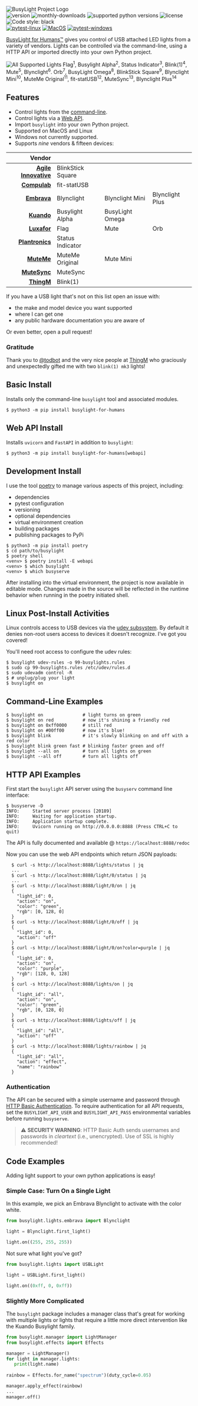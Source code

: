 <!-- USB HID API embrava blynclight agile innovative blinkstick kuando busylight omega alpha plantronics luxafor flag mute orb thingM blink(1) muteme mutesync compulab fit-statusb -->
![BusyLight Project Logo][LOGO]
<br>
![version][pypi-version]
![monthly-downloads][monthly-downloads]
![supported python versions][python-versions] 
![license][license]
![Code style: black][code-style-black]
<br>
[![pytest-linux](https://github.com/JnyJny/busylight/actions/workflows/pytest-linux.yaml/badge.svg)](https://github.com/JnyJny/busylight/actions/workflows/pytest-linux.yaml)
[![MacOS](https://github.com/JnyJny/busylight/actions/workflows/pytest-macos.yaml/badge.svg)](https://github.com/JnyJny/busylight/actions/workflows/pytest-macos.yaml)
[![pytest-windows](https://github.com/JnyJny/busylight/actions/workflows/pytest-windows.yaml/badge.svg)](https://github.com/JnyJny/busylight/actions/workflows/pytest-windows.yaml)
<br>

[BusyLight for Humans™][0] gives you control of USB attached LED
lights from a variety of vendors. Lights can be controlled via
the command-line, using a HTTP API or imported directly into your own
Python project.

![All Supported Lights][DEMO]
Flag<sup>1</sup>,
Busylight Alpha<sup>2</sup>,
Status Indicator<sup>3</sup>,
Blink(1)<sup>4</sup>,
Mute<sup>5</sup>,
Blynclight<sup>6</sup>.
Orb<sup>7</sup>,
BusyLight Omega<sup>8</sup>,
BlinkStick Square<sup>9</sup>,
Blynclight Mini<sup>10</sup>,
MuteMe Original<sup>11</sup>,
fit-statUSB<sup>12</sup>,
MuteSync<sup>13</sup>, 
Blynclight Plus<sup>14</sup>

## Features
- Control lights from the [command-line][HELP].
- Control lights via a [Web API][WEBAPI].
- Import `busylight` into your own Python project.
- Supported on MacOS and Linux
- Windows not currently supported.
- Supports _nine_ vendors & fifteen devices:

| **Vendor** | | | |
|------------:|---|---|---|
| [**Agile Innovative**][2] | BlinkStick Square |
| [**Compulab**][8] | fit-statUSB |
| [**Embrava**][3] | Blynclight | Blynclight Mini | Blynclight Plus |
| [**Kuando**][4] | Busylight Alpha | BusyLight Omega |
| [**Luxafor**][5] | Flag | Mute | Orb |
| [**Plantronics**][3] | Status Indicator |
| [**MuteMe**][7] | MuteMe Original | Mute Mini |
| [**MuteSync**][9] | MuteSync |
| [**ThingM**][6] | Blink(1) |


If you have a USB light that's not on this list open an issue with:
 - the make and model device you want supported
 - where I can get one
 - any public hardware documentation you are aware of
 
Or even better, open a pull request!

### Gratitude

Thank you to [@todbot][todbot] and the very nice people at [ThingM][thingm] who
graciously and unexpectedly gifted me with two `blink(1) mk3` lights!

## Basic Install

Installs only the command-line `busylight` tool and associated
modules.

```console
$ python3 -m pip install busylight-for-humans 
```

## Web API Install

Installs `uvicorn` and `FastAPI` in addition to `busylight`:

```console
$ python3 -m pip install busylight-for-humans[webapi]
```

## Development Install

I use the tool [poetry][poetry-docs] to manage various aspects of this project, including:
- dependencies
- pytest configuration
- versioning
- optional dependencies
- virtual environment creation
- building packages
- publishing packages to PyPi

```console
$ python3 -m pip install poetry 
$ cd path/to/busylight
$ poetry shell
<venv> $ poetry install -E webapi
<venv> $ which busylight
<venv> $ which busyserve
```

After installing into the virtual environment, the project is now available in editable mode.  Changes made in the source will be reflected in the runtime behavior when running in the poetry initiated shell.

## Linux Post-Install Activities

Linux controls access to USB devices via the [udev subsystem][UDEV]. By
default it denies non-root users access to devices it doesn't
recognize. I've got you covered!

You'll need root access to configure the udev rules:

```console
$ busylight udev-rules -o 99-busylights.rules
$ sudo cp 99-busylights.rules /etc/udev/rules.d
$ sudo udevadm control -R
$ # unplug/plug your light
$ busylight on
```

## Command-Line Examples

```console
$ busylight on               # light turns on green
$ busylight on red           # now it's shining a friendly red
$ busylight on 0xff0000      # still red
$ busylight on #00ff00       # now it's blue!
$ busylight blink            # it's slowly blinking on and off with a red color
$ busylight blink green fast # blinking faster green and off
$ busylight --all on         # turn all lights on green
$ busylight --all off        # turn all lights off
```

## HTTP API Examples

First start the `busylight` API server using the `busyserv` command line interface:
```console
$ busyserve -D
INFO:     Started server process [20189]
INFO:     Waiting for application startup.
INFO:     Application startup complete.
INFO:     Uvicorn running on http://0.0.0.0:8888 (Press CTRL+C to quit)
```

The API is fully documented and available @ `https://localhost:8888/redoc`


Now you can use the web API endpoints which return JSON payloads:

```console
  $ curl -s http://localhost:8888/lights/status | jq
  ...
  $ curl -s http://localhost:8888/light/0/status | jq
  ...
  $ curl -s http://localhost:8888/light/0/on | jq
  {
    "light_id": 0,
    "action": "on",
    "color": "green",
	"rgb": [0, 128, 0]
  }
  $ curl -s http://localhost:8888/light/0/off | jq
  {
    "light_id": 0,
    "action": "off"
  }
  $ curl -s http://localhost:8888/light/0/on?color=purple | jq
  {
    "light_id": 0,
    "action": "on",
    "color": "purple",
	"rgb": [128, 0, 128]
  }
  $ curl -s http://localhost:8888/lights/on | jq
  {
    "light_id": "all",
    "action": "on",
    "color": "green",
	"rgb", [0, 128, 0]
  }
  $ curl -s http://localhost:8888/lights/off | jq
  {
    "light_id": "all",
    "action": "off"
  }
  $ curl -s http://localhost:8888/lights/rainbow | jq
  {
    "light_id": "all",
    "action": "effect",
    "name": "rainbow"
  }
```

### Authentication
The API can be secured with a simple username and password through
[HTTP Basic Authentication][BASICAUTH]. To require authentication
for all API requests, set the `BUSYLIGHT_API_USER` and
`BUSYLIGHT_API_PASS` environmental variables before running
`busyserve`.

> :warning: **SECURITY WARNING**: HTTP Basic Auth sends usernames and passwords in *cleartext* (i.e., unencrypted). Use of SSL is highly recommended!

## Code Examples

Adding light support to your own python applications is easy!

### Simple Case: Turn On a Single Light

In this example, we pick an Embrava Blynclight to activate with
the color white. 

```python
from busylight.lights.embrava import Blynclight

light = Blynclight.first_light()

light.on((255, 255, 255))
```

Not sure what light you've got? 

```python
from busylight.lights import USBLight

light = USBLight.first_light()

light.on((0xff, 0, 0xff))
```

### Slightly More Complicated

The `busylight` package includes a manager class that's great for
working with multiple lights or lights that require a little
more direct intervention like the Kuando Busylight family.

```python
from busylight.manager import LightManager
from busylight.effects import Effects

manager = LightManager()
for light in manager.lights:
   print(light.name)
   
rainbow = Effects.for_name("spectrum")(duty_cycle=0.05)

manager.apply_effect(rainbow)
...
manager.off()
```

[0]: https://github.com/JnyJny/busylight

<!-- doc links -->
[2]: docs/devices/agile_innovative.md
[3]: docs/devices/embrava.md
[4]: docs/devices/kuando.md
[5]: docs/devices/luxafor.md
[6]: docs/devices/thingm.md
[7]: docs/devices/muteme.md
[8]: docs/devices/compulab.md
[9]: docs/devices/mutesync.md

[LOGO]: docs/assets/BusyLightForHumans.png
[HELP]: docs/busylight.1.md
[WEBAPI]: docs/busylight_api.pdf
<!-- [DEMO]: demo/demo-updated.gif -->
[DEMO]: docs/assets/HerdOfLights.png

[BASICAUTH]: https://en.wikipedia.org/wiki/Basic_access_authentication
[UDEV]: https://en.wikipedia.org/wiki/Udev

[todbot]: https://github.com/todbot
[thingm]: https://thingm.com

<!-- badges -->
[pytest-badge]: actions/workflows/pytest.yaml/badge.svg
[pytest-status]: actions/workflows/pytest.yaml
[code-style-black]: https://img.shields.io/badge/code%20style-black-000000.svg
[pypi-version]: https://img.shields.io/pypi/v/busylight-for-humans
[python-versions]: https://img.shields.io/pypi/pyversions/busylight-for-humans
[license]: https://img.shields.io/pypi/l/busylight-for-humans
[dependencies]: https://img.shields.io/librariesio/github/JnyJny/busylight
[monthly-downloads]: https://img.shields.io/pypi/dm/busylight-for-humans
[poetry-docs]: https://python-poetry.org/docs/
